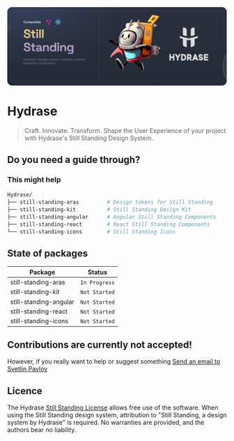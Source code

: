 <div align="center">
    <img
      src="https://github.com/HydraseCore/Still-Standing/blob/main/documentation/Still-Standing-Banner.png"
      alt=""
    />
</div>

# Hydrase

> Craft. Innovate. Transform. Shape the User Experience of your project with Hydrase's Still Standing Design System.

## Do you need a guide through?
### This might help

```sh
Hydrase/
├── still-standing-aras         # Design tokens for Still Standing
├── still-standing-kit          # Still Standing Design Kit
├── still-standing-angular      # Angular Still Standing Components
├── still-standing-react        # React Still Standing Components
└── still-standing-icons        # Still Standing Icons
```

## State of packages

| Package                                           | Status                               |
| ------------------------------------------------- | ------------------------------------ |
| still-standing-aras                               | `In Progress`                        |
| still-standing-kit                                | `Not Started`                        |
| still-standing-angular                            | `Not Started`                        |
| still-standing-react                              | `Not Started`                        |
| still-standing-icons                              | `Not Started`                        |

## Contributions are currently not accepted!
However, if you really want to help or suggest something [Send an email to Svetlin Pavlov](mailto:svetlinpavlov@yahoo.com?subject=Suggestion%20for%20the%20Still%20Standing%20Design%20System)

## Licence

The Hydrase [Still Standing License](https://github.com/HydraseCore/Still-Standing/blob/main/LICENSE.md) allows free use of the software. When using the Still Standing design system, attribution to "Still Standing, a design system by Hydrase" is required. No warranties are provided, and the authors bear no liability.
